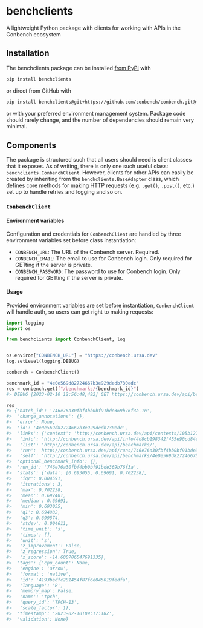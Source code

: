 # benchclients

A lightweight Python package with clients for working with APIs in the Conbench ecosystem

## Installation

The benchclients package can be installed [from PyPI](https://pypi.org/project/benchclients/)
with

``` sh
pip install benchclients
```

or direct from GitHub with

``` sh
pip install benchclients@git+https://github.com/conbench/conbench.git@main#subdirectory=benchclients/python
```

or with your preferred environment management system. Package code should rarely change,
and the number of dependencies should remain very minimal.

## Components

The package is structured such that all users should need is client classes that it
exposes. As of writing, there is only one such useful class: `benchclients.ConbenchClient`.
However, clients for other APIs can easily be created by inheriting from the
`benchclients.BaseAdapter` class, which defines core methods for making HTTP requests
(e.g. `.get()`, `.post()`, etc.) set up to handle retries and logging and so on.

### `ConbenchClient`

#### Environment variables

Configuration and credentials for `ConbenchClient` are handled by three environment
variables set before class instantiation:

- `CONBENCH_URL`: The URL of the Conbench server. Required.
- `CONBENCH_EMAIL`: The email to use for Conbench login. Only required for GETting if the
server is private.
- `CONBENCH_PASSWORD`: The password to use for Conbench login. Only required for GETting
if the server is private.

#### Usage

Provided environment variables are set before instantiation, `ConbenchClient` will handle
auth, so users can get right to making requests:

``` python
import logging
import os

from benchclients import ConbenchClient, log


os.environ["CONBENCH_URL"] = "https://conbench.ursa.dev"
log.setLevel(logging.DEBUG)

conbench = ConbenchClient()

benchmark_id = "4e0e569d82724667b3e929dedb730edc"
res = conbench.get(f"/benchmarks/{benchmark_id}")
#> DEBUG [2023-02-10 12:56:48,492] GET https://conbench.ursa.dev/api/benchmarks/4e0e569d82724667b3e929dedb730edc

res
#> {'batch_id': '746e76a30fbf4bb0bf91bde369b76f3a-1n',
#>  'change_annotations': {},
#>  'error': None,
#>  'id': '4e0e569d82724667b3e929dedb730edc',
#>  'links': {'context': 'http://conbench.ursa.dev/api/contexts/105b127c7f624a6d908d4ec65e018fea/',
#>   'info': 'http://conbench.ursa.dev/api/info/4d8cb198342f455e90cd84e2e8356f2a/',
#>   'list': 'http://conbench.ursa.dev/api/benchmarks/',
#>   'run': 'http://conbench.ursa.dev/api/runs/746e76a30fbf4bb0bf91bde369b76f3a/',
#>   'self': 'http://conbench.ursa.dev/api/benchmarks/4e0e569d82724667b3e929dedb730edc/'},
#>  'optional_benchmark_info': {},
#>  'run_id': '746e76a30fbf4bb0bf91bde369b76f3a',
#>  'stats': {'data': [0.693055, 0.69691, 0.702238],
#>   'iqr': 0.004591,
#>   'iterations': 3,
#>   'max': 0.702238,
#>   'mean': 0.697401,
#>   'median': 0.69691,
#>   'min': 0.693055,
#>   'q1': 0.694982,
#>   'q3': 0.699574,
#>   'stdev': 0.004611,
#>   'time_unit': 's',
#>   'times': [],
#>   'unit': 's',
#>   'z_improvement': False,
#>   'z_regression': True,
#>   'z_score': -14.600706547691335},
#>  'tags': {'cpu_count': None,
#>   'engine': 'arrow',
#>   'format': 'native',
#>   'id': '4193bedfc281454f87f6e045019fedfa',
#>   'language': 'R',
#>   'memory_map': False,
#>   'name': 'tpch',
#>   'query_id': 'TPCH-13',
#>   'scale_factor': 1},
#>  'timestamp': '2023-02-10T09:17:18Z',
#>  'validation': None}
```
